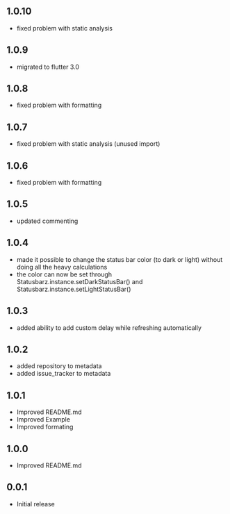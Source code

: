 ## 1.0.10

- fixed problem with static analysis

## 1.0.9

- migrated to flutter 3.0

## 1.0.8

- fixed problem with formatting

## 1.0.7

- fixed problem with static analysis (unused import)

## 1.0.6

- fixed problem with formatting

## 1.0.5

- updated commenting

## 1.0.4

- made it possible to change the status bar color (to dark or light) without doing all the heavy calculations
- the color can now be set through Statusbarz.instance.setDarkStatusBar() and Statusbarz.instance.setLightStatusBar()

## 1.0.3

- added ability to add custom delay while refreshing automatically

## 1.0.2

- added repository to metadata
- added issue_tracker to metadata

## 1.0.1

- Improved README.md
- Improved Example
- Improved formating

## 1.0.0

- Improved README.md

## 0.0.1

- Initial release
